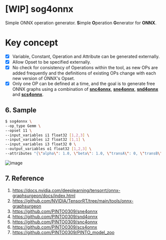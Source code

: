 # [WIP] sog4onnx
Simple ONNX operation generator. **S**imple **O**peration **G**enerator for **ONNX**.

# Key concept

- [x] Variable, Constant, Operation and Attribute can be generated externally.
- [x] Allow Opset to be specified externally.
- [x] No check for consistency of Operations within the tool, as new OPs are added frequently and the definitions of existing OPs change with each new version of ONNX's Opset.
- [x] Only one OP can be defined at a time, and the goal is to generate free ONNX graphs using a combination of **[snc4onnx](https://github.com/PINTO0309/snc4onnx)**, **[sne4onnx](https://github.com/PINTO0309/sne4onnx)**, **[snd4onnx](https://github.com/PINTO0309/snd4onnx)** and **[scs4onnx](https://github.com/PINTO0309/scs4onnx)**.

## 6. Sample
```bash
$ sog4onnx \
--op_type Gemm \
--opset 11 \
--input_variables i1 float32 [1,2,3] \
--input_variables i2 float32 [1,1] \
--input_variables i3 float32 0 \
--output_variables o1 float32 [1,2,3] \
--attributes "{\"alpha\": 1.0, \"beta\": 1.0, \"transA\": 0, \"transB\": 0}"
```
![image](https://user-images.githubusercontent.com/33194443/163012020-0ee8e0f9-be9d-4954-b080-6c2762ce54e7.png)

## 7. Reference
1. https://docs.nvidia.com/deeplearning/tensorrt/onnx-graphsurgeon/docs/index.html
2. https://github.com/NVIDIA/TensorRT/tree/main/tools/onnx-graphsurgeon
3. https://github.com/PINTO0309/sne4onnx
4. https://github.com/PINTO0309/snd4onnx
5. https://github.com/PINTO0309/snc4onnx
6. https://github.com/PINTO0309/scs4onnx
7. https://github.com/PINTO0309/PINTO_model_zoo
